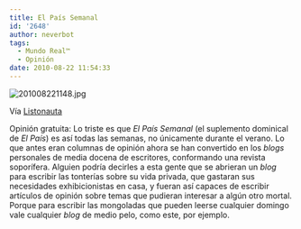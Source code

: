 ```yaml
---
title: El País Semanal
id: '2648'
author: neverbot
tags:
  - Mundo Real™
  - Opinión
date: 2010-08-22 11:54:33
---
```


![201008221148.jpg](./201008221148.jpg)

Vía [Listonauta](http://listo.tumblr.com/post/989235306/verano)

Opinión gratuita: Lo triste es que _El País Semanal_ (el suplemento dominical de _El País_) es así todas las semanas, no únicamente durante el verano. Lo que antes eran columnas de opinión ahora se han convertido en los _blogs_ personales de media docena de escritores, conformando una revista soporífera. Alguien podría decirles a esta gente que se abrieran un _blog_ para escribir las tonterías sobre su vida privada, que gastaran sus necesidades exhibicionistas en casa, y fueran así capaces de escribir artículos de opinión sobre temas que pudieran interesar a algún otro mortal. Porque para escribir las mongoladas que pueden leerse cualquier domingo vale cualquier _blog_ de medio pelo, como este, por ejemplo.